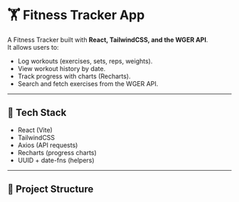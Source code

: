 # 🏋️ Fitness Tracker App

A Fitness Tracker built with **React, TailwindCSS, and the WGER API**.  
It allows users to:
- Log workouts (exercises, sets, reps, weights).
- View workout history by date.
- Track progress with charts (Recharts).
- Search and fetch exercises from the WGER API.

---

## 🚀 Tech Stack
- React (Vite)
- TailwindCSS
- Axios (API requests)
- Recharts (progress charts)
- UUID + date-fns (helpers)

---

## 📂 Project Structure

